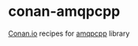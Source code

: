 # conan-amqpcpp

[Conan.io](https://conan.io) recipes for [amqpcpp](https://github.com/CopernicaMarketingSoftware/AMQP-CPP) library
